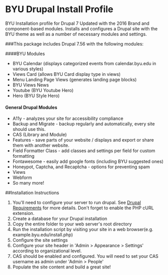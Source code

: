 BYU Drupal Install Profile
======================
BYU Installation profile for Drupal 7
Updated with the 2016 Brand and component-based modules.
Installs and configures a Drupal site with the BYU theme as well as a number of necessary modules and settings.

###This package includes Drupal 7.56 with the following modules:

####BYU Modules
* BYU Calendar (displays categorized events from calendar.byu.edu in various styles)
* Views Card (allows BYU Card display type in views)
* Menu Landing Page Views (generates landing page blocks)
* BYU Views News
* Youtube (BYU Youtube Hero)
* Hero (BYU Style Hero)

#### General Drupal Modules
* A11y - analyzes your site for accessibility compliance
* Backup and Migrate - backup regularly and automatically, every site should use this.
* CAS (Library and Module)
* Features - save parts of your website / displays and export or share them with another website.
* Field Formatter Class - add classes and settings per field for custom formatting
* Fontawesome - easily add google fonts (including BYU suggested ones)
* Honeypot, Captcha, and Recaptcha - options for preventing spam
* Views
* Webform
* So many more! 

##Installation Instructions
1. You'll need to configure your server to run drupal. See [Drupal Requirements](https://drupal.org/requirements/php) for more details. Don't forget to enable the PHP cURL extension.
2. Create a database for your Drupal installation
3. Copy the entire folder to your web server's root directory
4. Run the installation script by visiting your site in a web browser(e.g. example.byu.edu/install.php)
5. Configure the site settings
6. Configure your site header in 'Admin > Appearance > Settings' according to organizational level.
7. CAS should be enabled and configured. You will need to set your CAS username as admin under 'Admin > People'
8. Populate the site content and build a great site!
